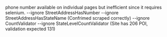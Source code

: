 phone number available on individual pages but inefficient since it requires selenium.
--ignore StreetAddressHasNumber --ignore StreetAddressHasStateName (Confrimed scraped correctly)
--ignore CountValidator --ignore StateLevelCountValidator (Site has 206 POI, validation expected 131)
